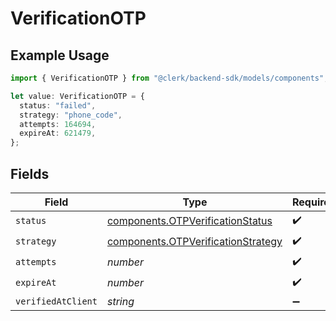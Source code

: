 # VerificationOTP

## Example Usage

```typescript
import { VerificationOTP } from "@clerk/backend-sdk/models/components";

let value: VerificationOTP = {
  status: "failed",
  strategy: "phone_code",
  attempts: 164694,
  expireAt: 621479,
};
```

## Fields

| Field                                                                                    | Type                                                                                     | Required                                                                                 | Description                                                                              |
| ---------------------------------------------------------------------------------------- | ---------------------------------------------------------------------------------------- | ---------------------------------------------------------------------------------------- | ---------------------------------------------------------------------------------------- |
| `status`                                                                                 | [components.OTPVerificationStatus](../../models/components/otpverificationstatus.md)     | :heavy_check_mark:                                                                       | N/A                                                                                      |
| `strategy`                                                                               | [components.OTPVerificationStrategy](../../models/components/otpverificationstrategy.md) | :heavy_check_mark:                                                                       | N/A                                                                                      |
| `attempts`                                                                               | *number*                                                                                 | :heavy_check_mark:                                                                       | N/A                                                                                      |
| `expireAt`                                                                               | *number*                                                                                 | :heavy_check_mark:                                                                       | N/A                                                                                      |
| `verifiedAtClient`                                                                       | *string*                                                                                 | :heavy_minus_sign:                                                                       | N/A                                                                                      |